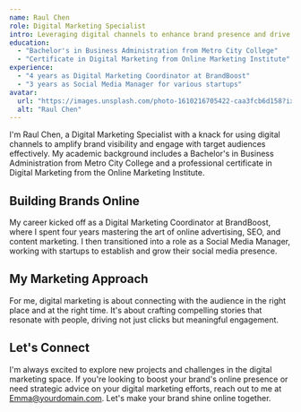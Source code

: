 ```yaml
---
name: Raul Chen
role: Digital Marketing Specialist
intro: Leveraging digital channels to enhance brand presence and drive user engagement.
education:
  - "Bachelor's in Business Administration from Metro City College"
  - "Certificate in Digital Marketing from Online Marketing Institute"
experience:
  - "4 years as Digital Marketing Coordinator at BrandBoost"
  - "3 years as Social Media Manager for various startups"
avatar:
  url: "https://images.unsplash.com/photo-1610216705422-caa3fcb6d158?ixlib=rb-1.2.1&ixid=MnwxMjA3fDB8MHxwaG90by1wYWdlfHx8fGVufDB8fHx8&auto=format&fit=crop&w=1480&q=80"
  alt: "Raul Chen"
---
```


I'm Raul Chen, a Digital Marketing Specialist with a knack for using digital channels to amplify brand visibility and engage with target audiences effectively. My academic background includes a Bachelor's in Business Administration from Metro City College and a professional certificate in Digital Marketing from the Online Marketing Institute.

## Building Brands Online

My career kicked off as a Digital Marketing Coordinator at BrandBoost, where I spent four years mastering the art of online advertising, SEO, and content marketing. I then transitioned into a role as a Social Media Manager, working with startups to establish and grow their social media presence.

## My Marketing Approach

For me, digital marketing is about connecting with the audience in the right place and at the right time. It's about crafting compelling stories that resonate with people, driving not just clicks but meaningful engagement.

## Let's Connect

I'm always excited to explore new projects and challenges in the digital marketing space. If you're looking to boost your brand's online presence or need strategic advice on your digital marketing efforts, reach out to me at [Emma@yourdomain.com](mailto:Emma@yourdomain.com). Let's make your brand shine online together.
